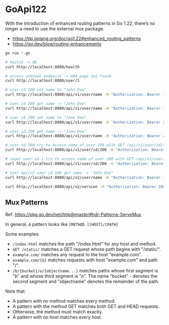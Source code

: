 # GoApi122

With the introduction of enhanced routing patterns in Go 1.22, there’s no longer a need to use the external mux package.

- https://tip.golang.org/doc/go1.22#enhanced_routing_patterns
- https://go.dev/blog/routing-enhancements

```sh {"id":"01J7T85S9WB6MD6ZZHG75Y8X7Y"}
go run *.go
```

```sh {"id":"01J7T85S9YZ574NZM1E203K9ZC"}
# health -> OK
curl http://localhost:8080/health

# access unknown endpoint -> 404 page not found
curl http://localhost:8080/user/1  

# user id 100 set name to "John Doe"
curl http://localhost:8080/api/v1/user/name -H "Authorization: Bearer 100" -H "Content-Type: application/json" -X POST -d '{"name": "John Doe"}'

# user id 100 get name -> "John Doe"
curl http://localhost:8080/api/v1/user/name -H "Authorization: Bearer 100"

# user id 200 set name to "Jane Doe"
curl http://localhost:8080/api/v1/user/name -H "Authorization: Bearer 200" -H "Content-Type: application/json" -X POST -d '{"name": "Jane Doe"}'

# user id 200 get name -> "Jane Doe"
curl http://localhost:8080/api/v1/user/name -H "Authorization: Bearer 200"

# user id 100 try to access name of user 200 with GET /api/v1/user/id/{userID} that need super user role -> Unauthorized
curl http://localhost:8080/api/v1/user/id/200 -H "Authorization: Bearer 100"

# super user id 1 try to access name of user 200 with GET /api/v1/user/id/{userID} -> "Jane Doe"
curl http://localhost:8080/api/v1/user/id/200 -H "Authorization: Bearer 1"

# test api/v2 user id 100 get name -> "John Doe"
curl http://localhost:8080/api/v2/user/name -H "Authorization: Bearer 100"

curl http://localhost:8080/api/v2/version -H "Authorization: Bearer 100"

```

## Mux Patterns

Ref: https://pkg.go.dev/net/http@master#hdr-Patterns-ServeMux

In general, a pattern looks like `[METHOD ][HOST]/[PATH]`

Some examples:

- `/index.html` matches the path "/index.html" for any host and method.
- `GET /static/` matches a GET request whose path begins with "/static/".
- `example.com/` matches any request to the host "example.com".
- `example.com/{$}` matches requests with host "example.com" and path "/".
- `/b/{bucket}/o/{objectname...}` matches paths whose first segment is "b" and whose third segment is "o". The name "bucket" - denotes the second segment and "objectname" denotes the remainder of the path.

Note that:

- A pattern with no method matches every method.
- A pattern with the method GET matches both GET and HEAD requests.
- Otherwise, the method must match exactly.
- A pattern with no host matches every host.
